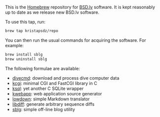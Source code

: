 This is the [Homebrew](https://brew.sh) repository for
[BSD.lv](https://www.bsd.lv) software.  It is kept reasonably up to date
as we release new BSD.lv software.

To use this tap, run:

```sh
brew tap kristapsdz/repo
```

You can then run the usual commands for acquiring the software. For example:

```sh
brew install sblg
brew uninstall sblg
```

The following formulae are available:

- [divecmd](https://kristaps.bsd.lv/divecmd): download and process dive computer data
- [kcgi](https://kristaps.bsd.lv/kcgi): minimal CGI and FastCGI library in C
- [ksql](https://kristaps.bsd.lv/ksql): yet another C SQLite wrapper
- [kwebapp](https://kristaps.bsd.lv/kwebapp): web application source generator
- [lowdown](https://kristaps.bsd.lv/lowdown): simple Markdown translator
- [libdiff](https://github.com/kristapsdz/libdiff): generate arbitrary sequence diffs
- [sblg](https://kristaps.bsd.lv/sblg): simple off-line blog utility
